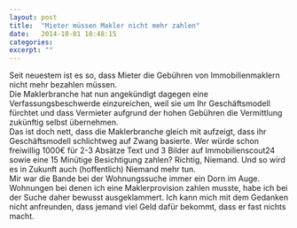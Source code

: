```yaml
---
layout: post
title:  "Mieter müssen Makler nicht mehr zahlen"
date:   2014-10-01 10:48:15
categories: 
excerpt: ""
---
```

Seit neuestem ist es so, dass Mieter die Gebühren von Immobilienmaklern nicht mehr bezahlen müssen.  
Die Maklerbranche hat nun angekündigt dagegen eine Verfassungsbeschwerde einzureichen, weil sie um Ihr Geschäftsmodell fürchtet und dass Vermieter aufgrund der hohen Gebühren die Vermittlung zukünftig selbst übernehmen.  
Das ist doch nett, dass die Maklerbranche gleich mit aufzeigt, dass ihr Geschäftsmodell schlichtweg auf Zwang basierte. Wer würde schon freiwillig 1000€ für 2-3 Absätze Text und 3 Bilder auf Immobilienscout24 sowie eine 15 Minütige Besichtigung zahlen? Richtig, Niemand. Und so wird es in Zukunft auch (hoffentlich) Niemand mehr tun.  
Mir war die Bande bei der Wohnungssuche immer ein Dorn im Auge. Wohnungen bei denen ich eine Maklerprovision zahlen musste, habe ich bei der Suche daher bewusst ausgeklammert. Ich kann mich mit dem Gedanken nicht anfreunden, dass jemand viel Geld dafür bekommt, dass er fast nichts macht.